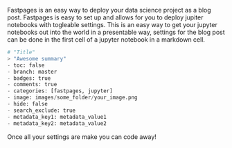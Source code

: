 Fastpages is an easy way to deploy your data science project as a blog post. Fastpages is easy to set up and allows for you to deploy jupiter notebooks with togleable settings. This is an easy way to get your jupyter notebooks out into the world in a presentable way, settings for the blog post can be done in the first cell of a jupyter notebook in a markdown cell.
```python
# "Title"
> "Awesome summary"
- toc: false
- branch: master
- badges: true
- comments: true
- categories: [fastpages, jupyter]
- image: images/some_folder/your_image.png
- hide: false
- search_exclude: true
- metadata_key1: metadata_value1
- metadata_key2: metadata_value2
```
Once all your settings are make you can code away!
